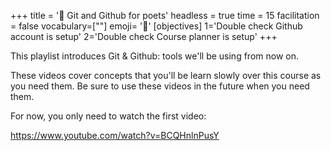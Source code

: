+++
title = '📖 Git and Github for poets'
headless = true
time = 15
facilitation = false
vocabulary=[""]
emoji= '🧩'
[objectives]
1='Double check Github account is setup'
2='Double check Course planner is setup'
+++

This playlist introduces Git & Github: tools we'll be using from now on.

These videos cover concepts that you'll be learn slowly over this course as you need them. Be sure to use these videos in the future when you need them.

For now, you only need to watch the first video:

https://www.youtube.com/watch?v=BCQHnlnPusY
